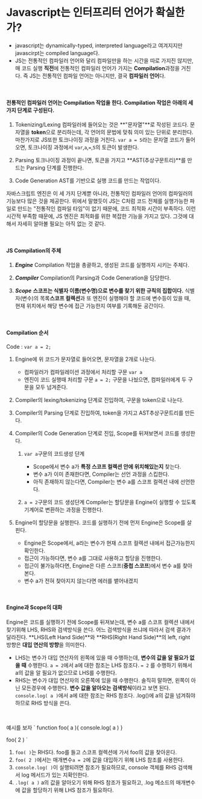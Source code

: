 # Javascript는 인터프리터 언어가 확실한가?

- javascript는 dynamically-typed, interpreted language라고 여겨지지만 javascirpt는 compiled language다.
- JS는 전통적인 컴파일러 언어와 달리 컴파일만을 하는 시간을 따로 가지진 않지만, 매 코드 실행 **직전**에 전통적인 컴파일러 언어가 가지는 **Compilation**과정을 거친다. 즉 JS는 전통적인 컴파일 언어는 아니지만, 결국 **컴파일러 언어**다.

<br>

#### 전통적인 컴파일러 언어는 Compilation 작업을 한다. Compilation 작업은 아래의 세가지 단계로 구성된다.

1. Tokenizing/Lexing
   컴파일러에 들어오는 것은 **"문자열"**로 작성된 코드다. 문자열을 **token**으로 분리하는데, 각 언어의 문법에 맞춰 의미 있는 단위로 분리한다. 마찬가지로 JS또한 토크나이징 과정을 거친다.
   `var a = 5`라는 문자열 코드가 들어오면, 토크나이징 과정에서 `var`,`a`,`=`,`5`의 토큰이 발생한다.

2. Parsing
   토크나이징 과정이 끝나면, 토큰을 가지고 **AST(추상구문트리)**를 만드는 Parsing 단계를 진행한다.

3. Code Generation
   AST를 기반으로 실행 코드를 만드는 작업이다.

자바스크립트 엔진은 이 세 가지 단계뿐 아니라, 전통적인 컴파일러 언어의 컴파일러의 기능보다 많은 것을 제공한다. 위에서 말했듯이 JS는 C처럼 코드 전체를 실행가능한 파일로 만드는 "전통적인 컴파일 타임"이 없기 때문에, 코드 최적화 시간이 부족하다. 이런 시간적 부족함 때문에, JS 엔진은 최적화를 위한 복잡한 기능을 가지고 있다. 그것에 대해서 자세히 알아볼 필요는 아직 없는 것 같다.

<br>

#### JS Compilation의 주체

1. **_Engine_**
   Compilation 작업을 총괄하고, 생성된 코드를 실행까지 시키는 주체다.

2. **_Compiler_**
   Compilation의 Parsing과 Code Generation을 담당한다.

3. **_Scope_**
   **스코프는 식별자 이름(변수명)으로 변수를 찾기 위한 규칙의 집합이다.**
   식별자(변수)의 목록**스코프 컬렉션**과 또 엔진이 실행해야 할 코드에 변수등이 있을 때, 현재 위치에서 해당 변수에 접근 가능한지 여부를 기록해둔 공간이다.

<br>

#### Compilation 순서

Code : `var a = 2;`

1. Engine에 위 코드가 문자열로 들어오면, 문자열을 2개로 나눈다.

   - 컴파일러가 컴파일레이션 과정에서 처리할 구문 `var a`
   - 엔진이 코드 실행때 처리할 구문 `a = 2;`
     구문을 나눴으면, 컴파일러에게 두 구문을 모두 넘겨준다.

2. Compiler의 lexing/tokenizing 단계로 진입하여, 구문을 token으로 나눈다.
3. Compiler의 Parsing 단계로 진입하여, token을 가지고 AST추상구문트리를 만든다.
4. Compiler의 Code Generation 단계로 진입, Scope를 뒤져보면서 코드를 생성한다.

   1. `var a`구문의 코드생성 단계

      - Scope에서 변수 a가 **특정 스코프 컬렉션 안에 위치해있는지** 찾는다.
      - 변수 a가 이미 존재한다면, Compiler는 선언 과정을 스킵한다.
      - 아직 존재하지 않는다면, Compiler는 변수 a를 스코프 컬렉션 내에 선언한다.

   2. `a = 2`구문의 코드 생성단계
      Compiler는 할당문을 Engine이 실행할 수 있도록 기계어로 변환하는 과정을 진행한다.

5. Engine이 할당문을 실행한다.
   코드를 실행하기 전에 먼저 Engine은 Scope를 살핀다.
   - Engine은 Scope에서, a라는 변수가 현재 스코프 컬렉션 내에서 접근가능한지 확인한다.
   - 접근이 가능하다면, 변수 a를 그대로 사용하고 할당을 진행한다.
   - 접근이 불가능하다면, Engine은 다른 스코프(**중첩 스코프**)에서 변수 a를 찾아본다.
   - 변수 a가 전혀 찾아지지 않는다면 에러를 뱉어내겠지

<br>

#### Engine과 Scope의 대화

Engine은 코드를 실행하기 전에 Scope를 뒤져보는데, 변수 a를 스코프 컬렉션 내에서 찾기위해 LHS, RHS와 검색방식을 쓴다. 어느 검색방식을 쓰냐에 따라서 검색 결과가 달라진다. **LHS(Left Hand Side)**와 **RHS(Right Hand Side)**의 left, right 방향은 **대입 연산의 방향**을 의미한다.

- LHS는 변수가 대입 연산자의 왼쪽에 있을 때 수행하는데, **변수의 값을 알 필요가 없을 때** 수행한다.
  `a = 2`에서 a에 대한 참조는 LHS 참조다. `= 2` 를 수행하기 위해서 a의 값을 알 필요가 없으므로 LHS를 수행한다.
- RHS는 변수가 대입 연산자의 오른쪽에 있을 때 수행한다. 솔직히 말하면, 왼쪽이 아닌 모든경우에 수행한다. **변수 값을 알아오는 검색방식**이라고 보면 된다.
  `console.log( a )`에서 a에 대한 참조는 RHS 참조다. .log()에 a의 값을 넘겨줘야 하므로 RHS 방식을 쓴다.

<br>

예시를 보자
`
function foo( a ){
console.log( a )
}

foo( 2 )
`

1. `foo( )`는 RHS다. foo를 들고 스코프 컬렉션에 가서 foo의 값을 찾아온다.
2. `foo( 2 )`에서는 매개변수`a = 2`에 값을 대입하기 위해 LHS 참조를 사용한다.
3. `console.log( )`이 실행되려면 참조가 필요하므로, console 객체를 RHS 검색해서 log 메서드가 있는 지확인한다.
4. `.log( a )` a의 값을 알아오기 위해 RHS 참조가 필요하고, .log 메소드의 매개변수에 값을 할당하기 위해 LHS 참조가 필요하다.
